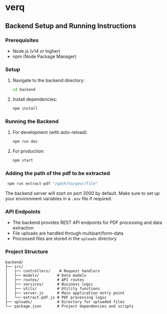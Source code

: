 # verq

## Backend Setup and Running Instructions

### Prerequisites
- Node.js (v14 or higher)
- npm (Node Package Manager)

### Setup
1. Navigate to the backend directory:
   ```bash
   cd backend
   ```

2. Install dependencies:
   ```bash
   npm install
   ```

### Running the Backend
1. For development (with auto-reload):
   ```bash
   npm run dev
   ```

2. For production:
   ```bash
   npm start
   ```

### Adding the path of the pdf to be extracted
  ```bash
   npm run extract-pdf "/path/to/your/file"
   ```

The backend server will start on port 3000 by default. Make sure to set up your environment variables in a `.env` file if required.

### API Endpoints
- The backend provides REST API endpoints for PDF processing and data extraction
- File uploads are handled through multipart/form-data
- Processed files are stored in the `uploads` directory

### Project Structure
```
backend/
├── src/
│   ├── controllers/    # Request handlers
│   ├── models/        # Data models
│   ├── routes/        # API routes
│   ├── services/      # Business logic
│   ├── utils/         # Utility functions
│   ├── server.js      # Main application entry point
│   └── extract-pdf.js # PDF processing logic
├── uploads/           # Directory for uploaded files
└── package.json       # Project dependencies and scripts
```